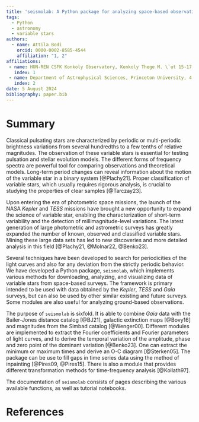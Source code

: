 ```yaml
---
title: 'seismolab: A Python package for analyzing space-based observations of variable stars'
tags:
  - Python
  - astronomy
  - variable stars
authors:
  - name: Attila Bodi
    orcid: 0000-0002-8585-4544
    affiliation: "1, 2"
affiliations:
 - name: HUN-REN CSFK Konkoly Observatory, Konkoly Thege M. \`ut 15-17, Budapest, 1121, Hungary
   index: 1
 - name: Department of Astrophysical Sciences, Princeton University, 4 Ivy Lane, Princeton, NJ 08544, USA
   index: 2
date: 5 August 2024
bibliography: paper.bib
---
```


# Summary

Classical pulsating stars are characterized by periodic or multi-periodic brightness variations from several hundredths to a few tenths of relative magnitudes. The observation of these variable stars is essential for testing pulsation and stellar evolution models. The different forms of frequency spectra are powerful tool for comparing observations and theoretical models. Long-term period changes can reveal information about the motion of the variable star in a binary system [@Plachy21]. Proper classification of variable stars, which usually requires rigorous analysis, is crucial to studying the properties of clear samples [@Tarczay23].

Upon entering the era of photometric space missions, the launch of the NASA *Kepler* and *TESS* missions have brought a new opportunity to expand the science of variable star, enabling the characterization of short-term variability and the detection of millimagnitude-level variations. The latest generation of large photometric and astrometric surveys has greatly expanded the number of known, observed and classified variable stars. Mining these large data sets has led to new discoveries and more detailed analysis in this field [@Plachy21, @Molnar22, @Benko23].

Several techniques have been developed to search for periodicities of the light curves and also for any deviation from the strictly periodic behavior. We have developed a Python package, ``seismolab``, which implements various methods for downloading, analyzing, and visualizing data of variable stars from space-based surveys. The framework is primary intended to be used with data obtained by the *Kepler*, *TESS* and *Gaia* surveys, but can also be used by other similar existing and future surveys. Some modules are also useful for analyzing ground-based observations.

The purpose of ``seismolab`` is sixfold. It is able to combine *Gaia* data with the Bailer-Jones distance catalog [@BJ21], galactic extinction maps [@Bovy16] and magnitudes from the Simbad catalog [@Wenger00]. Different modules are implemented to extract the Fourier coefficients and Fourier parameters of light curves, and to derive the temporal variation of the amplitude, phase and zero point of the dominant variation [@Benko23]. One can extract the minimum or maximum times and derive an O-C diagram [@Sterken05]. The package can be use to fill gaps in time series data using the method of inpainting [@Pires09, @Pires15]. There is also a module that provides different transformation methods for time-frequency analysis [@Kollath97].

The documentation of `seismolab` consists of pages describing the various
available functions, as well as tutorial notebooks.

# References